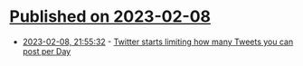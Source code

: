 # [Published on 2023-02-08](index.md)

* [2023-02-08, 21:55:32](https://news.ycombinator.com/item?id=34715890) - [Twitter starts limiting how many Tweets you can post per Day](https://forum.cktn.de/t/twitter-starts-limiting-how-many-tweets-you-can-post-per-day/493)
